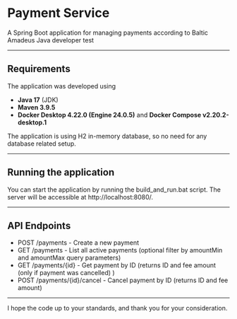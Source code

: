 # Payment Service

A Spring Boot application for managing payments according to Baltic Amadeus Java developer test

---

## Requirements

The application was developed using
- **Java 17** (JDK)
- **Maven 3.9.5**
- **Docker Desktop 4.22.0 (Engine 24.0.5)** and **Docker Compose v2.20.2-desktop.1**

The application is using H2 in-memory database, so no need for any database related setup.

---

## Running the application

You can start the application by running the build_and_run.bat script. The server will be accessible at http://localhost:8080/.

---

## API Endpoints

- POST /payments - Create a new payment
- GET /payments - List all active payments (optional filter by amountMin and amountMax query parameters)
- GET /payments/{id} - Get payment by ID (returns ID and fee amount (only if payment was cancelled) )
- POST /payments/{id}/cancel - Cancel payment by ID (returns ID and fee amount)

---

I hope the code up to your standards, and thank you for your consideration.